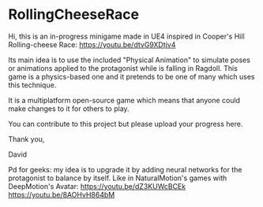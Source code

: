 # RollingCheeseRace

Hi, this is an in-progress minigame made in UE4 inspired in Cooper's Hill Rolling-cheese Race: 
https://youtu.be/dtvG9XDtjv4

Its main idea is to use the included "Physical Animation" to simulate poses or animations applied to the protagonist while 
is falling in Ragdoll. This game is a physics-based one and it pretends to be one of many which uses this technique. 

It is a multiplatform open-source game which means that anyone could make changes to it for others to play. 

You can contribute to this project but please upload your progress here. 


Thank you, 

David



Pd for geeks:
my idea is to upgrade it by adding neural networks for the protagonist to balance by itself. Like in NaturalMotion's games
with DeepMotion's Avatar: 
https://youtu.be/dZ3KUWcBCEk
https://youtu.be/8AOHvH864bM


